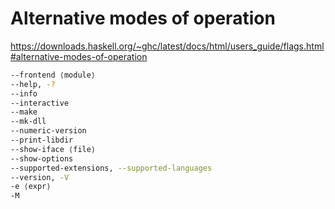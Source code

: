 # Alternative modes of operation

https://downloads.haskell.org/~ghc/latest/docs/html/users_guide/flags.html#alternative-modes-of-operation

```bash
--frontend ⟨module⟩
--help, -?
--info
--interactive
--make
--mk-dll
--numeric-version
--print-libdir
--show-iface ⟨file⟩
--show-options
--supported-extensions, --supported-languages
--version, -V
-e ⟨expr⟩
-M
```
